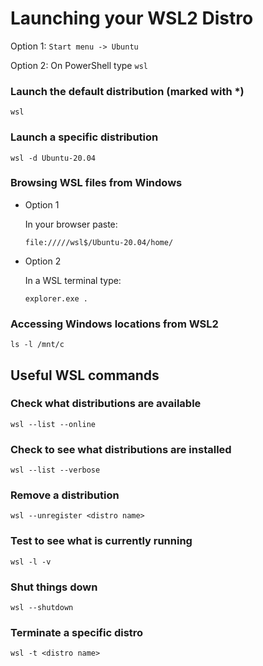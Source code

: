 # Launching your WSL2 Distro

Option 1:  `Start menu -> Ubuntu`

Option 2: On PowerShell type `wsl`

### Launch the default distribution (marked with *)

`wsl`

### Launch a specific distribution

`wsl -d Ubuntu-20.04`

### Browsing WSL files from Windows

* Option 1

    In your browser paste:

    `file://///wsl$/Ubuntu-20.04/home/`

* Option 2

    In a WSL terminal type:

    `explorer.exe .`

### Accessing Windows locations from WSL2

`ls -l /mnt/c`

## Useful WSL commands

### Check what distributions are available

`wsl --list --online`

### Check to see what distributions are installed

`wsl --list --verbose`

### Remove a distribution

`wsl --unregister <distro name>`

### Test to see what is currently running

`wsl -l -v`

### Shut things down

`wsl --shutdown`

### Terminate a specific distro

`wsl -t <distro name>`
